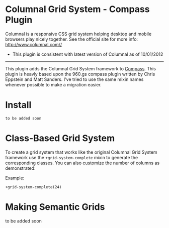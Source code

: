 Columnal Grid System - Compass Plugin
================================

Columnal is a responsive CSS grid system helping desktop and mobile browsers play nicely together.
See the official site for more info: <http://www.columnal.com//>

* This plugin is consistent with latest version of Columnal as of 10/01/2012

---------

This plugin adds the Columnal Grid System framework to [Compass](http://compass-style.org/).
This plugin is heavly based upon the 960.gs compass plugin written by Chris Eppstein and Matt Sanders.
I've tried to use the same mixin names whenever possible to make a migration easier.

Install
=======

    to be added soon

Class-Based Grid System
=======================

To create a grid system that works like the original Columnal Grid System framework
use the `+grid-system-complete` mixin to generate the corresponding classes. You 
can also customize the number of columns as demonstrated:

Example:
    
    +grid-system-complete(24)

Making Semantic Grids
=====================

to be added soon


